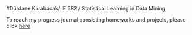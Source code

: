 #Dürdane Karabacak/ IE 582 / Statistical Learning in Data Mining 

To reach my progress journal consisting homeworks and projects, please click [here](https://bu-ie-582.github.io/fall19-DurdaneKarabacak/)
